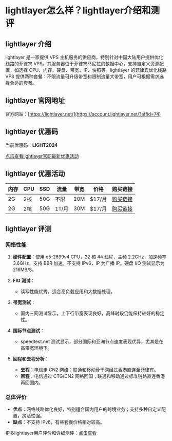 # lightlayer怎么样？lightlayer介绍和测评

## lightlayer 介绍

lightlayer 是一家提供 VPS 主机服务的供应商，特别针对中国大陆用户提供优化线路的菲律宾 VPS。其服务器位于菲律宾马尼拉的数据中心，支持自定义资源配置，如选择 CPU、内存、硬盘、带宽、IP、快照等。lightlayer 的菲律宾优化线路 VPS 提供两种套餐：不限流量可升级带宽和限制流量大带宽，用户可根据需求选择合适的套餐。

## lightlayer 官网地址

官方网站：[https://lightlayer.net/](https://account.lightlayer.net/?affid=74)

## lightlayer 优惠码

当前优惠码：**LIGHT2024**

[点击查看lightlayer官网最新优惠活动](https://account.lightlayer.net/?affid=74)

## lightlayer 优惠活动

| 内存  | CPU  | SSD   | 流量   | 带宽   | 价格    | 购买链接                                                                                      |
|-------|------|-------|--------|--------|---------|---------------------------------------------------------------------------------------------|
| 2G    | 2核  | 50G   | 不限   | 20M    | $17/月  | [购买链接](https://account.lightlayer.net/?cmd=cart&action=add&affid=74&id=52)              |
| 2G    | 2核  | 50G   | 1T/月  | 30M    | $17/月  | [购买链接](https://account.lightlayer.net/?cmd=cart&action=add&affid=74&id=58)              |

## lightlayer 评测

### 网络性能

1. **硬件配置**：使用 e5-2699v4 CPU，22 核 44 线程，主频 2.2GHz，加速频率 3.6GHz，支持 BBR 加速。不支持 IPv6，IP 为广播 IP。硬盘 I/O 测试显示为 216MB/S。

2. **FIO 测试**：
   - 读写性能优秀，适合高负载应用和大数据处理。

3. **带宽测试**：
   - 国内三网测试显示，上下行带宽表现良好，高峰时段仍能保持较好的稳定性。

4. **国际节点测试**：
   - speedtest.net 测试显示，部分国际和亚洲节点速度表现优异，尤其是在高带宽环境下。

5. **回程和去程分析**：
   - **去程**：电信走 CN2 网络；联通和移动骨干网经过香港直连至菲律宾。
   - **回程**：电信通过 CTG/CN2 网络回国；联通和移动通过标准链路直连香港再回国内。

### 总体评价

- **优点**：网络线路优化良好，特别适合国内用户的跨境业务；支持多种自定义配置，灵活性强。
- **缺点**：不支持 IPv6，有些套餐价格相对较高。

更多lightlayer用户评价和详细测评：[点击查看](https://account.lightlayer.net/?affid=74)
